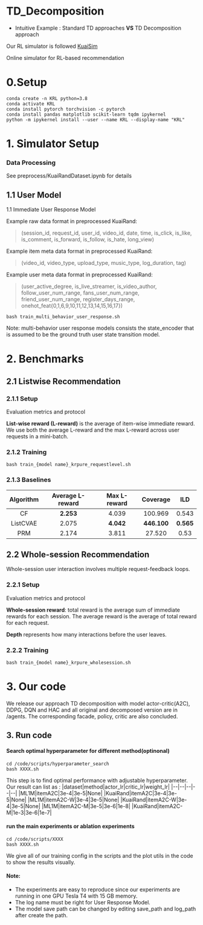 # TD_Decomposition


- Intuitive Example : Standard TD approaches **VS** TD Decomposition approach
<!-- ![image](https://github.com/wangxiaobei565/ItemDecomposition/blob/main/img/user_reco.jpg) -->

Our RL simulator is followed [KuaiSim](https://github.com/CharlieMat/KRLBenchmark)

Online simulator for RL-based recommendation

# 0.Setup

```
conda create -n KRL python=3.8
conda activate KRL
conda install pytorch torchvision -c pytorch
conda install pandas matplotlib scikit-learn tqdm ipykernel
python -m ipykernel install --user --name KRL --display-name "KRL"
```

# 1. Simulator Setup

### Data Processing

See preprocess/KuaiRandDataset.ipynb for details


## 1.1 User Model

1.1 Immediate User Response Model

Example raw data format in preprocessed KuaiRand: 

> (session_id, request_id, user_id, video_id, date, time, is_click, is_like, is_comment, is_forward, is_follow, is_hate, long_view)

Example item meta data format in preprocessed KuaiRand: 

> (video_id, video_type, upload_type, music_type, log_duration, tag)

Example user meta data format in preprocessed KuaiRand: 

> (user_active_degree, is_live_streamer, is_video_author, follow_user_num_range, fans_user_num_range, friend_user_num_range, register_days_range, onehot_feat{0,1,6,9,10,11,12,13,14,15,16,17})

```
bash train_multi_behavior_user_response.sh
```

Note: multi-behavior user response models consists the state_encoder that is assumed to be the ground truth user state transition model.


# 2. Benchmarks

## 2.1 Listwise Recommendation

### 2.1.1 Setup

Evaluation metrics and protocol

**List-wise reward (L-reward)** is the average of item-wise immediate reward. We use both the average L-reward and the max L-reward across user requests in a mini-batch. 



### 2.1.2 Training

```
bash train_{model name}_krpure_requestlevel.sh
```

### 2.1.3 Baselines

| Algorithm | Average L-reward | Max L-reward |  Coverage   |    ILD    |
| :-------: | :--------------: | :----------: | :---------: | :-------: |
|    CF     |    **2.253**     |    4.039     |   100.969   |   0.543   |
| ListCVAE  |      2.075       |  **4.042**   | **446.100** | **0.565** |
|    PRM    |      2.174       |    3.811     |   27.520    |   0.53    |



## 2.2 Whole-session Recommendation

Whole-session user interaction involves multiple request-feedback loops.

### 2.2.1 Setup

Evaluation metrics and protocol

**Whole-session reward**: total reward is the average sum of immediate rewards for each session. The average reward is the average of total reward for each request.

**Depth** represents how many interactions before the user leaves.

### 2.2.2 Training

```
bash train_{model name}_krpure_wholesession.sh
```





# 3. Our code
We release our approach TD decomposition with model actor-critic(A2C), DDPG, DQN and HAC and all original and decomposed version are in /agents. The corresponding  facade, policy, critic are also concluded.



## 3. Run code
#### Search optimal hyperparameter for different method(optinonal)
```
cd /code/scripts/hyperparameter_search
bash XXXX.sh
```
This step is to find optimal performance with adjustable hyperparameter. Our result can list as :
|dataset|method|actor_lr|critic_lr|weight_lr|
|--|--|--|--|--|
|ML1M|itemA2C|3e-4|3e-5|None|
|KuaiRand|itemA2C|3e-4|3e-5|None|
|ML1M|itemA2C-W|3e-4|3e-5|None|
|KuaiRand|itemA2C-W|3e-4|3e-5|None|
|ML1M|itemA2C-M|3e-5|3e-6|1e-8|
|KuaiRand|itemA2C-M|1e-3|3e-6|1e-7|


#### run the main experiments or ablation experiments
```
cd /code/scripts/XXXX
bash XXXX.sh
```

We give all of our training config in the scripts and the plot utils in the code to show the results visually.
#### Note:
- The experiments are easy to reproduce since our experiments are running in one GPU Tesla T4 with 15 GB memory.
- The log name must be right for User Response Model.
- The model save path can be changed by editing save_path and log_path after create the path.
